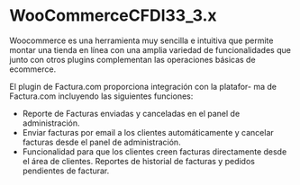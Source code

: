 # WooCommerceCFDI33_3.x

Woocommerce es una herramienta muy sencilla e intuitiva que
permite montar una tienda en línea con una amplia variedad de
funcionalidades que junto con otros plugins complementan las
operaciones básicas de ecommerce.

El plugin de Factura.com proporciona integración con la platafor-
ma de Factura.com incluyendo las siguientes funciones:

- Reporte de Facturas enviadas y canceladas en el panel de administración.
- Enviar facturas por email a los clientes automáticamente y cancelar facturas
desde el panel de administración.
- Funcionalidad para que los clientes creen facturas directamente desde el área
de clientes.
Reportes de historial de facturas y pedidos pendientes de facturar.
